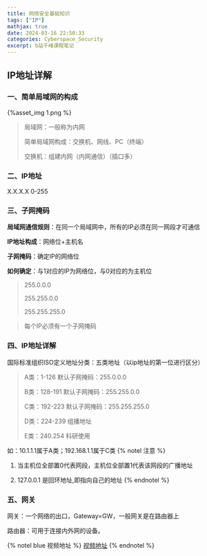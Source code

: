 ```yaml
---
title: 网络安全基础知识
tags: ["IP"]
mathjax: true
date: 2024-03-16 22:50:33
categories: Cyberspace_Security
excerpt: b站千峰课程笔记
---
```


## IP地址详解

### 一、简单局域网的构成
{%asset_img 1.png %}
>局域网：一般称为内网
>
>简单局域网构成：交换机、网线、PC（终端）
>
>交换机：组建内网（内网通信）（插口多）

### 二、IP地址

X.X.X.X 0-255

### 三、子网掩码

**局域网通信规则**：在同一个局域网中，所有的IP必须在同一网段才可通信

**IP地址构成**：网络位+主机名

**子网掩码**：确定IP的网络位

**如何确定**：与1对应的IP为网络位，与0对应的为主机位

>255.0.0.0
>
>255.255.0.0
>
>255.255.255.0

>每个IP必须有一个子网掩码

### 四、IP地址详解

国际标准组织ISO定义地址分类：五类地址（以ip地址的第一位进行区分）


>A类：1-126 默认子网掩码：255.0.0.0
>
>B类：128-191 默认子网掩码：255.255.0.0
>
>C类：192-223 默认子网掩码：255.255.255.0
>
>D类：224-239 组播地址
>
>E类：240.254 科研使用

如：10.1.1.1属于A类；192.168.1.1属于C类
{% notel 注意 %}
1. 当主机位全部置0代表网段，主机位全部置1代表该网段的广播地址

2. 127.0.0.1 是回环地址,即指向自己的地址
{% endnotel %}

### 五、网关

网关：一个网络的出口，Gateway=GW，一般网关是在路由器上

路由器：可用于连接内外网的设备。

{% notel blue 视频地址 %}
[视频地址](https://www.bilibili.com/video/BV1Lf4y1t7Mc/?p=8&vd_source=f6750243303df70ef9861eee3a2e11e8)
{% endnotel %}